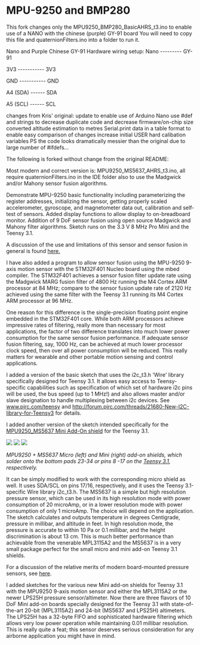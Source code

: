 MPU-9250 and BMP280
========
This fork changes only the MPU9250_BMP280_BasicAHRS_t3.ino to enable use of a NANO with the chinese (purple) GY-91 board
You will need to copy this file and quaternionFilters.ino into a folder to run it.

Nano and Purple Chinese GY-91 Hardware wiring setup:
 Nano --------- GY-91
 
 3V3 ----------- 3V3
 
 GND ----------- GND
 
 A4 (SDA) ------ SDA
 
 A5 (SCL) ------ SCL
 

changes from Kris' original: 
             update to enable use of Arduino Nano
             use #def and strings to decrease duplicate code and decrease firmware/on-chip size
             converted altitude estimation to metres
             Serial.print data in a table format to enable easy comparison of changes
             increase initial USER hard calibation variables
             PS the code looks dramatically messier than the original due to large number of #ifdefs...

The following is forked without change from the original README:

Most modern and correct version is:  	MPU9250_MS5637_AHRS_t3.ino, all require quaternionFilters.ino in the IDE folder also to use the Madgwick and/or Mahony sensor fusion algorithms.

Demonstrate MPU-9250 basic functionality including parameterizing the register addresses, initializing the sensor, 
getting properly scaled accelerometer, gyroscope, and magnetometer data out, calibration and self-test of sensors.
Added display functions to allow display to on-breadboard monitor. Addition of 9 DoF sensor fusion using open source Madgwick and Mahony filter algorithms. Sketch runs on the 3.3 V 8 MHz Pro Mini and the Teensy 3.1.

A discussion of the use and limitations of this sensor and sensor fusion in general is found [here.](https://github.com/kriswiner/MPU-6050/wiki/Affordable-9-DoF-Sensor-Fusion)

I have also added a program to allow sensor fusion using the MPU-9250 9-axis motion sensor with the STM32F401 Nucleo board using the mbed compiler. The STM32F401 achieves a sensor fusion filter update rate using the Madgwick MARG fusion filter of 4800 Hz running the M4 Cortex ARM processor at 84 MHz; compare to the sensor fusion update rate of 2120 Hz achieved using the same filter with the Teensy 3.1 running its M4 Cortex ARM processor at 96 MHz.

One reason for this difference is the single-precision floating point engine embedded in the STM32F401 core. While both ARM processors achieve impressive rates of filtering, really more than necessary for most applications, the factor of two difference translates into much lower power consumption for the same sensor fusion performance. If adequate sensor fusion filtering, say, 1000 Hz, can be achieved at much lower processor clock speed, then over all power consumption will be reduced. This really matters for wearable and other portable motion sensing and control applications.

I added a version of the basic sketch that uses the i2c_t3.h 'Wire' library specifically designed for Teensy 3.1. It allows easy access to Teensy-specific  capabilities such as specification of which set of hardware i2c pins will be used, the bus speed (up to 1 MHz!) and also allows master and/or slave designation to handle multiplexing between i2c devices. See www.pjrc.com/teensy and  http://forum.pjrc.com/threads/21680-New-I2C-library-for-Teensy3 for details.

I added another version of the sketch intended specifically for the [MPU9250_MS5637 Mini Add-On shield](https://www.tindie.com/products/onehorse/mpu9250-teensy-31-add-on-shields/) for the Teensy 3.1. 

![](https://d3s5r33r268y59.cloudfront.net/44691/products/thumbs/2014-07-22T02:09:32.088Z-MPU9250micro1.png.114x76_q85_pad_rcrop.png) ![](https://d3s5r33r268y59.cloudfront.net/44691/products/thumbs/2014-07-22T02:00:54.264Z-mpu9250mini1.png.114x76_q85_pad_rcrop.png) ![](https://d3s5r33r268y59.cloudfront.net/44691/products/thumbs/2014-07-22T02:09:32.088Z-mpu9250mini2.png.114x76_q85_pad_rcrop.png)

_MPU9250 + MS5637 Micro (left) and Mini (right) add-on shields, which solder onto the bottom pads 23-34 or pins 8 -17 on the [Teensy 3.1](http://store.oshpark.com/products/teensy-3-1), respectively._

It can be simply modified to work with the corresponding micro shield as well. It uses SDA/SCL on pins 17/16, respectively, and it uses the Teensy 3.1-specific Wire library i2c_t3.h. The MS5637 is a simple but high resolution pressure sensor, which can be used in its high resolution mode with power consumption of 20 microAmp, or in a lower resolution mode with power consumption of only 1 microAmp. The choice will depend on the application. The sketch calculates and outputs temperature in degrees Centigrade, pressure in millibar, and altitude in feet. In high resolution mode, the pressure is accurate to within 10 Pa or 0.1 millibar, and the height discrimination is about 13 cm. This is much better performance than achievable from the venerable MPL3115A2 and the MS5637 is in a very small package perfect for the small micro and mini add-on Teensy 3.1 shields.

For a discussion of the relative merits of modern board-mounted pressure sensors, see [here](https://github.com/kriswiner/MPU-9250/wiki/Small-pressure-sensors).

I added sketches for the various new Mini add-on shields for Teensy 3.1 with the MPU9250 9-axis motion sensor and either the MPL3115A2 or the newer LPS25H pressure sensor/altimeter. Now there are three flavors of 10 DoF Mini add-on boards specially designed for the Teensy 3.1 with state-of-the-art 20-bit (MPL3115A2) and 24-bit (MS5637 and LPS25H) altimeters. The LPS25H has a 32-byte FIFO and sophisticated hardware filtering which allows very low power operation while maintaining 0.01 millibar resolution. This is really quite a feat; this sensor deserves serious consideration for any airborne application you might have in mind.
